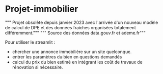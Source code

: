 # Projet-immobilier

""" Projet obsolète depuis janvier 2023 avec l'arrivée d'un nouveau modèle de calcul de DPE et des données fraiches organisées totalement différemment."""
""" Source des données data.gouv.fr et ademe.fr"""

Pour utiliser le streamlit :
- chercher une annonce immobilière sur un site quelconque.
- entrer les paramètres du bien en questions demandés
- calcul du prix du bien estimé en intégrant les coût de travaux de rénovation si nécessaire.


